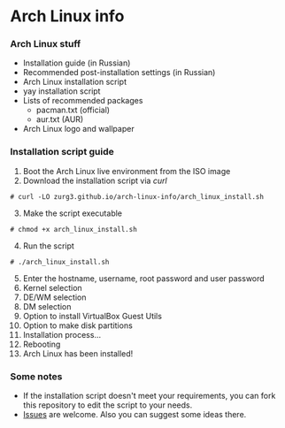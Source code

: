 # Arch Linux info
### Arch Linux stuff
- Installation guide (in Russian)
- Recommended post-installation settings (in Russian)
- Arch Linux installation script
- yay installation script
- Lists of recommended packages
  - pacman.txt (official)
  - aur.txt (AUR)
- Arch Linux logo and wallpaper

### Installation script guide
1. Boot the Arch Linux live environment from the ISO image
2. Download the installation script via *curl*
```
# curl -LO zurg3.github.io/arch-linux-info/arch_linux_install.sh
```
3. Make the script executable
```
# chmod +x arch_linux_install.sh
```
4. Run the script
```
# ./arch_linux_install.sh
```
5. Enter the hostname, username, root password and user password
6. Kernel selection
7. DE/WM selection
8. DM selection
9. Option to install VirtualBox Guest Utils
10. Option to make disk partitions
11. Installation process...
12. Rebooting
13. Arch Linux has been installed!

### Some notes
- If the installation script doesn't meet your requirements, you can fork this repository to edit the script to your needs.
- [Issues](https://github.com/zurg3/arch-linux-info/issues) are welcome. Also you can suggest some ideas there.
